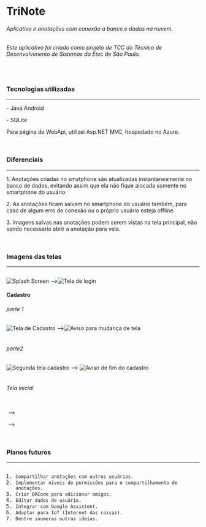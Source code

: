 <h1>TriNote</h1>
<h6>Aplicativo e anotações com conexão a banco e dados na nuvem.</h6>
<h6>Este aplicativo foi criado como projeto de TCC do Técnico de Desenvolvimento de Sistemas da Etec de São Paulo.</h6>

<br />

<h3>Tecnologias utilizadas</h3>
<hr>
<p>- Java Android</p>
<p>- SQLite</p>

<p>Para página de WebApi, utilizei Asp.NET MVC, hospedado no Azure.</p>

<br />

<h3>Diferenciais</h3>
<hr>
<p>1. Anotações criadas no smatphone são atualizadas instantaneamente no banco de dados, evitando assim que ela não fique alocada somente no smartphone do usuário.</p>
<p>2. As anotações ficam salvam no smartphone do usuário também, para caso de algum erro de conexão ou o próprio usuário esteja offline.</p>
<p>3. Imagens salvas nas anotações podem serem vistas na tela principal, não sendo necessario abrir a anotação para vela.</p>

<br />

<h3 id="h3-imagens-das-telas"><a name="Imagens das telas" class="reference-link"></a><span class="header-link octicon octicon-link"></span>Imagens das telas</h3>
<hr>
<p><img src="https://i.imgur.com/4PxsovD.png?1" alt=""></p>
<p><img src="https://i.imgur.com/WCYGxYw.jpg?2" alt="Splash Screen"> —&gt;<img src="https://i.imgur.com/g64L7Lr.jpg?1" alt="Tela de login" title="Tela de login"></p>
<h4 id="h4-cadastro"><a name="Cadastro" class="reference-link"></a><span class="header-link octicon octicon-link"></span>Cadastro</h4>
<h6 id="h6-parte-1"><a name="parte 1" class="reference-link"></a><span class="header-link octicon octicon-link"></span>parte 1</h6>
<p><img src="https://i.imgur.com/F4dAsr0.jpg?1" alt="Tela de Cadastro" title="Tela de Cadastro"> —&gt;<img src="https://i.imgur.com/yeg7mz9.jpg?1" alt="Aviso para mudança de tela" title="Aviso para mudança de tela"><br><br></p>
<h6 id="h6-parte2"><a name="parte2" class="reference-link"></a><span class="header-link octicon octicon-link"></span>parte2</h6>
<p><img src="https://i.imgur.com/Lq2bk1d.jpg?1" alt="Segunda tela cadastro" title="Segunda tela cadastro"> —&gt; <img src="https://i.imgur.com/1LQS0Zy.jpg?1" alt="Aviso de fim do cadastro" title="Aviso de fim do cadastro"><br><br></p>
<h6 id="h6-tela-inicial"><a name="Tela inicial" class="reference-link"></a><span class="header-link octicon octicon-link"></span>Tela inicial</h6>
<p><img src="https://i.imgur.com/Y7R4kyk.png?1" alt=""> </p>
<p><img src="https://i.imgur.com/S0bpCmy.png?2" alt=""> —&gt;<img src="https://i.imgur.com/l7Sd79t.png?1" alt=""></p>
<p><img src="https://i.imgur.com/EoqWFMX.png?1" alt=""> —&gt;<img src="https://i.imgur.com/hJE3Aoz.png?1" alt=""></p>
<p><br></p>
<h3 id="h3-planos-futuros"><a name="Planos futuros" class="reference-link"></a><span class="header-link octicon octicon-link"></span>Planos futuros</h3>
<hr>
<pre class="prettyprint linenums prettyprinted" style=""><ol class="linenums"><li class="L0"><code><span class="typ">Compartilhar</span><span class="pln"> anota</span><span class="pun">çõ</span><span class="pln">es com outros usu</span><span class="pun">á</span><span class="pln">rios</span><span class="pun">.</span></code></li><li class="L1"><code><span class="typ">Implementar</span><span class="pln"> niveis de permiss</span><span class="pun">õ</span><span class="pln">es para o compartilhamento de anota</span><span class="pun">çõ</span><span class="pln">es</span><span class="pun">.</span></code></li><li class="L2"><code><span class="typ">Criar</span><span class="pln"> </span><span class="typ">QRCode</span><span class="pln"> para adicionar amigos</span><span class="pun">.</span></code></li><li class="L3"><code><span class="typ">Editar</span><span class="pln"> dados de usu</span><span class="pun">á</span><span class="pln">rio</span><span class="pun">.</span></code></li><li class="L4"><code><span class="typ">Integrar</span><span class="pln"> com </span><span class="typ">Google</span><span class="pln"> </span><span class="typ">Assistent</span><span class="pun">.</span></code></li><li class="L5"><code><span class="typ">Adaptar</span><span class="pln"> para </span><span class="typ">IoT</span><span class="pln"> </span><span class="pun">(</span><span class="typ">Internet</span><span class="pln"> das coisas</span><span class="pun">).</span></code></li><li class="L6"><code><span class="typ">Dentre</span><span class="pln"> inumeras outras ideias</span><span class="pun">.</span></code></li></ol></pre>
